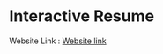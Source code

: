 # Interactive Resume
Website Link : <a href="https://abhijeetk698.github.io/InteractiveResume/" action="_blank"> Website link </a>
